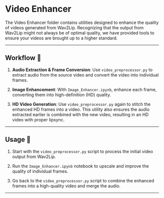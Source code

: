 # Video Enhancer

The Video Enhancer folder contains utilities designed to enhance the quality of videos generated from Wav2Lip. Recognizing that the output from Wav2Lip might not always be of optimal quality, we have provided tools to ensure your videos are brought up to a higher standard.

---

## Workflow 🔄

1. **Audio Extraction & Frame Conversion**: Use `video_preprocessor.py` to extract audio from the source video and convert the video into individual frames.
   
2. **Image Enhancement**: With `Image_Enhancer.ipynb`, enhance each frame, converting them into high-definition (HD) quality.

3. **HD Video Generation**: Use `video_preprocessor.py` again to stitch the enhanced HD frames into a video. This utility also ensures the audio extracted earlier is combined with the new video, resulting in an HD video with proper lipsync.

---

## Usage 🚀

1. Start with the `video_preprocessor.py` script to process the initial video output from Wav2Lip.
   
2. Run the `Image_Enhancer.ipynb` notebook to upscale and improve the quality of individual frames.

3. Go back to the `video_preprocessor.py` script to combine the enhanced frames into a high-quality video and merge the audio.

---


